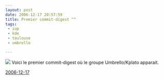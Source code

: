 ```yaml
---
layout: post
date: 2006-12-17 20:57:59
title: Premier commit-digest ^^
tags:
 - iup
 - kde
 - toulouse
 - umbrello

---
```


![](/images/60px-KDE_logo.svg.png) Voici le premier commit-digest où le groupe Umbrello/Kplato apparait.

[2006-12-17](http://www.commit-digest.org/issues/2006-12-17/)
